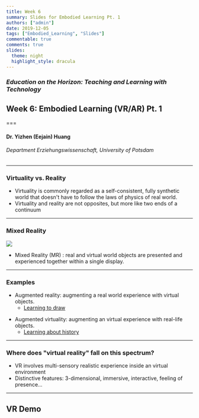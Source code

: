 ```yaml
---
title: Week 6 
summary: Slides for Embodied Learning Pt. 1
authors: ["admin"]
date: 2019-12-05
tags: ["Embodied_Learning", "Slides"]
commentable: true
comments: true
slides:
  theme: night
  highlight_style: dracula
---
```


### *Education on the Horizon: Teaching and Learning with Technology*
## Week 6: Embodied Learning (VR/AR) Pt. 1
===
#### Dr. Yizhen (Eejain) Huang
###### Department Erziehungswissenschaft, University of Potsdam

----
### Virtuality vs. Reality
- Virtuality is commonly regarded as a self-consistent, fully synthetic world that doesn't have to follow the laws of physics of real world. 
- Virtuality and reality are not opposites, but more like two ends of a continuum

---
###  Mixed Reality
![](/media/RV.jpg)

- Mixed Reality (MR) : real and virtual world objects are presented and experienced together within a single display.

---
###  Examples
- Augmented reality: augmenting a real world experience with virtual objects. 
    + [Learning to draw](https://www.youtube.com/watch?v=pNkG5HN4bgY&t=485s)
+ Augmented virtuality: augmenting an virtual experience with real-life objects. 
    + [Learning about history](https://de.slideshare.net/rklemke/2014-0707nacht-derspielepptx)

---
###  Where does "virtual reality" fall on this spectrum?
- VR involves multi-sensory realistic experience inside an virtual environment
- Distinctive features: 3-dimensional, immersive, interactive, feeling of presence...

---
##  VR Demo

